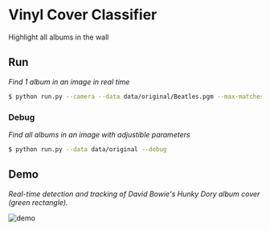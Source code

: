 # Vinyl Cover Classifier

Highlight all albums in the wall

## Run

*Find 1 album in an image in real time*

```bash
$ python run.py --camera --data data/original/Beatles.pgm --max-matches 1
```

### Debug

*Find all albums in an image with adjustible parameters*

```bash
$ python run.py --data data/original --debug
```

## Demo

*Real-time detection and tracking of David Bowie's Hunky Dory album cover (green rectangle).*

![demo](https://user-images.githubusercontent.com/43364935/162777882-38b2d0c5-8f70-442a-a203-e29104f3ae7b.gif)
